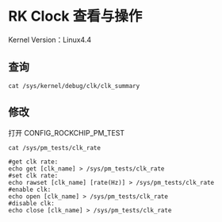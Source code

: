 # RK Clock 查看与操作

Kernel Version：Linux4.4


## 查询

```
cat /sys/kernel/debug/clk/clk_summary

```

## 修改
打开 CONFIG_ROCKCHIP_PM_TEST
```
cat /sys/pm_tests/clk_rate

#get clk rate:
echo get [clk_name] > /sys/pm_tests/clk_rate
#set clk rate:
echo rawset [clk_name] [rate(Hz)] > /sys/pm_tests/clk_rate
#enable clk:
echo open [clk_name] > /sys/pm_tests/clk_rate
#disable clk:
echo close [clk_name] > /sys/pm_tests/clk_rate
```
